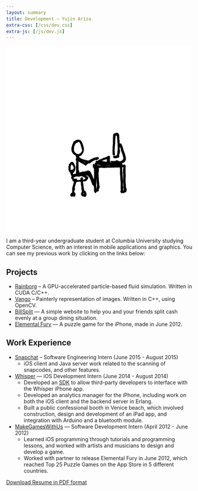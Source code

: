```yaml
---
layout: summary
title: Development — Yujin Ariza
extra-css: [/css/dev.css]
extra-js: [/js/dev.js]
---
```


![](/img/avatar-computer.png)

I am a third-year undergraduate student at Columbia University studying Computer
Science, with an interest in mobile applications and graphics. You can see my
previous work by clicking on the links below:

Projects
---

- [Rainborg](https://github.com/yariza/Rainborg) – A GPU-accelerated particle-based fluid simulation. Written in CUDA C/C++.
- [Vango](https://github.com/yariza/vango) – Painterly representation of images. Written in C++, using OpenCV.
- [BillSplit](/billsplit-old) — A simple website to help you and your friends split
cash evenly at a group dining situation.
- [Elemental Fury](https://itunes.apple.com/us/app/elemental-fury/id532040551?mt=8) —
A puzzle game for the iPhone, made in June 2012.

Work Experience
---

- [Snapchat](https://www.snapchat.com/) – Software Engineering Intern (June 2015 - August 2015)
	+ iOS client and Java server work related to the scanning of snapcodes, and other features.
- [Whisper](http://whisper.sh) — iOS Development Intern (June 2014 - August 2014)
	- Developed an [SDK](https://github.com/WhisperApp/Whisper-iOS-SDK) to allow
	third-party developers to interface with the Whisper iPhone app.
	- Developed an analytics manager for the iPhone, including work on both the
	iOS	client and the backend server in Erlang.
	- Built a public confessional booth in Venice beach, which involved
	construction, design and development of an iPad app, and integration with
	Arduino and a bluetooth module.
- [MakeGamesWithUs](http://mgw.us) — Software Development Intern (April 2012 -
June 2012)
	- Learned iOS programming through tutorials and programming lessons, and
	worked with artists and musicians to design and develop a game.
	- Worked with partner to release Elemental Fury in June 2012, which reached
	Top 25 Puzzle Games on the App Store in 5 different countries.

[Download Resume in PDF format](/downloads/yujin_resume_technical.pdf)
